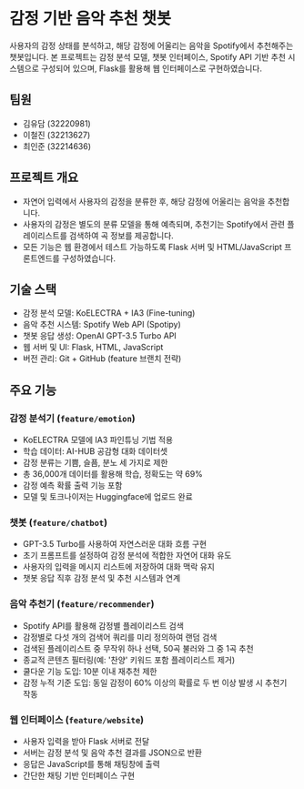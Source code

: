 # 감정 기반 음악 추천 챗봇

사용자의 감정 상태를 분석하고, 해당 감정에 어울리는 음악을 Spotify에서 추천해주는 챗봇입니다. 본 프로젝트는 감정 분석 모델, 챗봇 인터페이스, Spotify API 기반 추천 시스템으로 구성되어 있으며, Flask를 활용해 웹 인터페이스로 구현하였습니다.

## 팀원

- 김유담 (32220981)  
- 이철진 (32213627)  
- 최인준 (32214636)  

## 프로젝트 개요

- 자연어 입력에서 사용자의 감정을 분류한 후, 해당 감정에 어울리는 음악을 추천합니다.
- 사용자의 감정은 별도의 분류 모델을 통해 예측되며, 추천기는 Spotify에서 관련 플레이리스트를 검색하여 곡 정보를 제공합니다.
- 모든 기능은 웹 환경에서 테스트 가능하도록 Flask 서버 및 HTML/JavaScript 프론트엔드를 구성하였습니다.

## 기술 스택

- 감정 분석 모델: KoELECTRA + IA3 (Fine-tuning)
- 음악 추천 시스템: Spotify Web API (Spotipy)
- 챗봇 응답 생성: OpenAI GPT-3.5 Turbo API
- 웹 서버 및 UI: Flask, HTML, JavaScript
- 버전 관리: Git + GitHub (feature 브랜치 전략)

## 주요 기능

### 감정 분석기 (`feature/emotion`)

- KoELECTRA 모델에 IA3 파인튜닝 기법 적용
- 학습 데이터: AI-HUB 공감형 대화 데이터셋
- 감정 분류는 기쁨, 슬픔, 분노 세 가지로 제한
- 총 36,000개 데이터를 활용해 학습, 정확도는 약 69%
- 감정 예측 확률 출력 기능 포함
- 모델 및 토크나이저는 Huggingface에 업로드 완료

### 챗봇 (`feature/chatbot`)

- GPT-3.5 Turbo를 사용하여 자연스러운 대화 흐름 구현
- 초기 프롬프트를 설정하여 감정 분석에 적합한 자연어 대화 유도
- 사용자의 입력을 메시지 리스트에 저장하여 대화 맥락 유지
- 챗봇 응답 직후 감정 분석 및 추천 시스템과 연계

### 음악 추천기 (`feature/recommender`)

- Spotify API를 활용해 감정별 플레이리스트 검색
- 감정별로 다섯 개의 검색어 쿼리를 미리 정의하여 랜덤 검색
- 검색된 플레이리스트 중 무작위 하나 선택, 50곡 불러와 그 중 1곡 추천
- 종교적 콘텐츠 필터링(예: '찬양' 키워드 포함 플레이리스트 제거)
- 쿨다운 기능 도입: 10분 이내 재추천 제한
- 감정 누적 기준 도입: 동일 감정이 60% 이상의 확률로 두 번 이상 발생 시 추천기 작동

### 웹 인터페이스 (`feature/website`)

- 사용자 입력을 받아 Flask 서버로 전달
- 서버는 감정 분석 및 음악 추천 결과를 JSON으로 반환
- 응답은 JavaScript를 통해 채팅창에 출력
- 간단한 채팅 기반 인터페이스 구현


